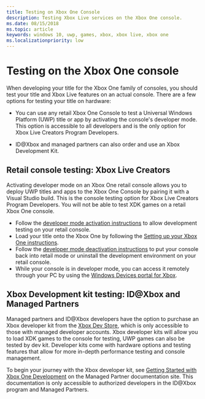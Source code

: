 ```yaml
---
title: Testing on Xbox One Console
description: Testing Xbox Live services on the Xbox One console.
ms.date: 08/15/2018
ms.topic: article
keywords: windows 10, uwp, games, xbox, xbox live, xbox one
ms.localizationpriority: low
---
```


# Testing on the Xbox One console

When developing your title for the Xbox One family of consoles, you should test your title and Xbox Live features on an actual console.
There are a few options for testing your title on hardware:

* You can use any retail Xbox One Console to test a Universal Windows Platform (UWP) title or app by activating the console's developer mode. This option is accessible to all developers and is the only option for Xbox Live Creators Program Developers.

* ID@Xbox and managed partners can also order and use an Xbox Development Kit.


## Retail console testing: Xbox Live Creators

Activating developer mode on an Xbox One retail console allows you to deploy UWP titles and apps to the Xbox One Console by pairing it with a Visual Studio build.
This is the console testing option for Xbox Live Creators Program Developers.
You will not be able to test XDK games on a retail Xbox One console.

* Follow the [developer mode activation instructions](https://docs.microsoft.com/windows/uwp/xbox-apps/devkit-activation) to allow development testing on your retail console.
* Load your title onto the Xbox One by following the [Setting up your Xbox One instructions](https://docs.microsoft.com/windows/uwp/xbox-apps/development-environment-setup#setting-up-your-xbox-one).
* Follow the [developer mode deactivation instructions](https://docs.microsoft.com/en-us/windows/uwp/xbox-apps/devkit-deactivation.md) to put your console back into retail mode or uninstall the development environment on your retail console.
* While your console is in developer mode, you can access it remotely through your PC by using the [Windows Devices portal for Xbox](https://docs.microsoft.com/windows/uwp/debug-test-perf/device-portal-xbox).


## Xbox Development kit testing: ID@Xbox and Managed Partners

Managed partners and ID@Xbox developers have the option to purchase an Xbox developer kit from the [Xbox Dev Store](https://gamedevstore.partners.extranet.microsoft.com/), which is only accessible to those with managed developer accounts.
Xbox developer kits will allow you to load XDK games to the console for testing, UWP games can also be tested by dev kit.
Developer kits come with hardware options and testing features that allow for more in-depth performance testing and console management.

To begin your journey with the Xbox developer kit, see [Getting Started with Xbox One Development](https://developer.microsoft.com/en-us/games/xbox/docs/xdk/atoc-getting-started) on the Managed Partner documentation site.
This documentation is only accessible to authorized developers in the ID@Xbox program and Managed Partners.
